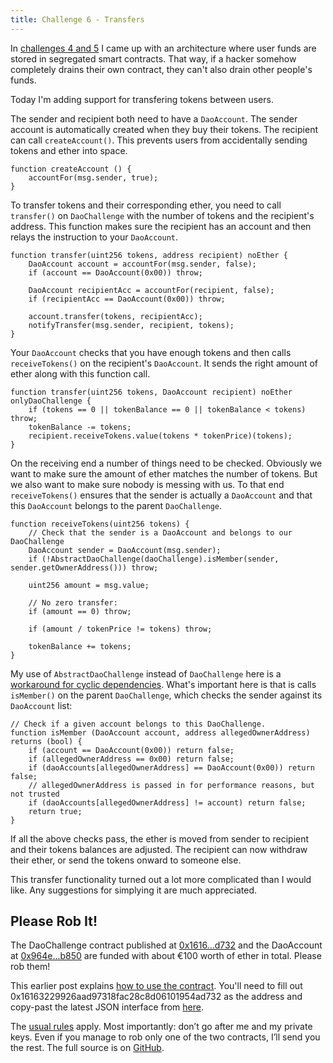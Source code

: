 ```yaml
---
title: Challenge 6 - Transfers
---
```


In [challenges 4 and 5](https://dao-challenge.herokuapp.com/2016/08/08/recap-challenge-1-5/) I came up with an architecture where user funds are stored in segregated smart contracts. That way, if a hacker somehow completely drains their own contract, they can't also drain other people's funds.

Today I'm adding support for transfering tokens between users.

The sender and recipient both need to have a `DaoAccount`. The sender account is automatically created when they buy their tokens. The recipient can call `createAccount()`. This prevents users from accidentally sending tokens and ether into space.

	function createAccount () {
		accountFor(msg.sender, true);
	}  

To transfer tokens and their corresponding ether, you need to call `transfer()` on `DaoChallenge` with the number of tokens and the recipient's address. This function makes sure the recipient has an account and then relays the instruction to your `DaoAccount`.

	function transfer(uint256 tokens, address recipient) noEther {
		DaoAccount account = accountFor(msg.sender, false);
		if (account == DaoAccount(0x00)) throw;

		DaoAccount recipientAcc = accountFor(recipient, false);
		if (recipientAcc == DaoAccount(0x00)) throw;

		account.transfer(tokens, recipientAcc);
		notifyTransfer(msg.sender, recipient, tokens);
	}
	
Your `DaoAccount` checks that you have enough tokens and then calls `receiveTokens()` on the recipient's `DaoAccount`. It sends the right amount of ether along with this function call.

	function transfer(uint256 tokens, DaoAccount recipient) noEther onlyDaoChallenge {
		if (tokens == 0 || tokenBalance == 0 || tokenBalance < tokens) throw;
		tokenBalance -= tokens;
		recipient.receiveTokens.value(tokens * tokenPrice)(tokens);
	}

On the receiving end a number of things need to be checked. Obviously we want to make sure the amount of ether matches the number of tokens. But we also want to make sure nobody is messing with us. To that end `receiveTokens()` ensures that the sender is actually a `DaoAccount` and that this `DaoAccount` belongs to the parent `DaoChallenge`.

	function receiveTokens(uint256 tokens) {
		// Check that the sender is a DaoAccount and belongs to our DaoChallenge
		DaoAccount sender = DaoAccount(msg.sender);
		if (!AbstractDaoChallenge(daoChallenge).isMember(sender, sender.getOwnerAddress())) throw;

		uint256 amount = msg.value;

		// No zero transfer:
		if (amount == 0) throw;

		if (amount / tokenPrice != tokens) throw;

		tokenBalance += tokens;
	}
	
My use of `AbstractDaoChallenge` instead of `DaoChallenge` here is a [workaround for cyclic dependencies](https://github.com/ConsenSys/truffle/issues/135#issuecomment-223996851). What's important here is that is calls `isMember()` on the parent `DaoChallenge`, which checks the sender against its `DaoAccount` list:

    // Check if a given account belongs to this DaoChallenge.
	function isMember (DaoAccount account, address allegedOwnerAddress) returns (bool) {
		if (account == DaoAccount(0x00)) return false;
		if (allegedOwnerAddress == 0x00) return false;
		if (daoAccounts[allegedOwnerAddress] == DaoAccount(0x00)) return false;
		// allegedOwnerAddress is passed in for performance reasons, but not trusted
		if (daoAccounts[allegedOwnerAddress] != account) return false;
		return true;
	}
	
If all the above checks pass, the ether is moved from sender to recipient and their tokens balances are adjusted. The recipient can now withdraw their ether, or send the tokens onward to someone else.

This transfer functionality turned out a lot more complicated than I would like. Any suggestions for simplying it are much appreciated.

## Please Rob It!

The DaoChallenge contract published at [0x1616...d732](https://etherscan.io/address/0x16163229926aad97318fac28c8d06101954ad732) and the DaoAccount at [0x964e...b850](https://etherscan.io/address/0x964eb46dDf4b37cDC145220AAcE479167214b850) are funded with about €100 worth of ether in total. Please rob them!

This earlier post explains [how to use the contract](https://medium.com/@dao.challenge/challenge-5-segregated-funds-usability-6e749badb24d#.hy9rb52lu). You'll need to fill out 0x16163229926aad97318fac28c8d06101954ad732 as the address and copy-past the latest JSON interface from [here](https://gist.githubusercontent.com/Sjors/7e82d476d347184904ac3640cb8ac00d/raw/77ef648e940081549f661e4ad01e8fe5d84ee38a/DaoChallenge.json).

The [usual rules](https://medium.com/@dao.challenge/challenge-1-296cb5dab68f) apply. Most importantly: don’t go after me and my private keys. Even if you manage to rob only one of the two contracts, I’ll send you the rest. The full source is on [GitHub](https://github.com/Sjors/dao-challenge/tree/challenge-6).


